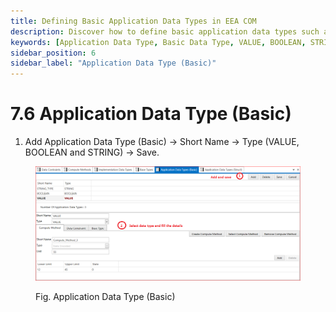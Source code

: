 ```yaml
---
title: Defining Basic Application Data Types in EEA COM
description: Discover how to define basic application data types such as VALUE, BOOLEAN, and STRING in EEA COM. Learn to create and manage essential data structures for efficient ECU configurations.
keywords: [Application Data Type, Basic Data Type, VALUE, BOOLEAN, STRING, EEA COM, ECU Configuration, Data Type Definition]
sidebar_position: 6
sidebar_label: "Application Data Type (Basic)"
---
```


# 7.6 Application Data Type (Basic)

1. Add Application Data Type (Basic) → Short Name → Type (VALUE, BOOLEAN and STRING) → Save.

<div class="text--center">

<figure>

![Application Data Type (Basic)](../assets/image19.webp "- Application Data Type (Basic)")
<figcaption>Fig. Application Data Type (Basic)</figcaption>
</figure>
</div>